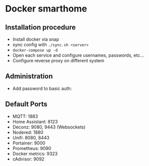 # Docker smarthome

## Installation procedure
* Install docker via snap
* sync config with `./sync.sh <server>`
* `docker-compose up -d`
* Open each service and configure usernames, passwords, etc...
* Configure reverse proxy on different system

## Administration
* Add password to basic auth:


## Default Ports
* MQTT: 1883
* Home Assistant: 8123
* Deconz: 9080, 9443 (Websockets)
* Nodered: 1880
* Unifi: 8080, 8443
* Portainer: 9000
* Prometheus: 9090
* Docker metrics: 9323
* cAdvisor: 9092